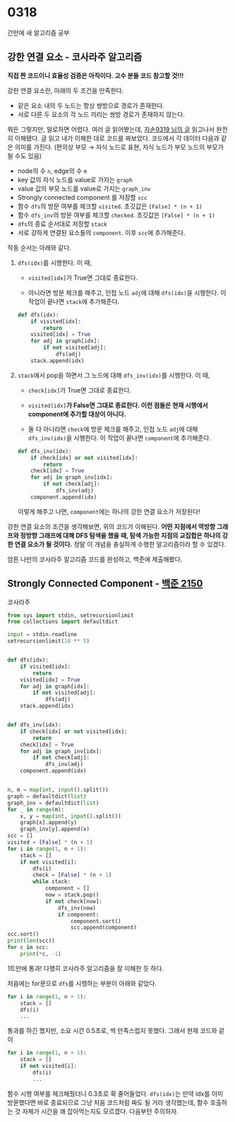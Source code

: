 # 0318

간만에 새 알고리즘 공부



## 강한 연결 요소 - 코사라주 알고리즘

**직접 짠 코드이니 효율성 검증은 아직이다. 고수 분들 코드 참고할 것!!!**

강한 연결 요소란, 아래의 두 조건을 만족한다.

- 같은 요소 내의 두 노드는 항상 쌍방으로 경로가 존재한다.
- 서로 다른 두 요소의 각 노드 끼리는 쌍방 경로가 존재하지 않는다. 

뭐든 그렇지만, 말로하면 어렵다. 여러 글 읽어봤는데, [자손9319 님의 글](https://jason9319.tistory.com/98) 읽고나서 완전히 이해됐다. 글 읽고 내가 이해한 대로 코드를 짜보았다.  코드에서 각 데이터 다음과 같은 의미를 가진다.  (편의상 부모 &#8594; 자식 노드로 표현, 자식 노드가 부모 노드의 부모가 될 수도 있음)

- node의 수 `n`, edge의 수 `m`
- key 값의 자식 노드를 value로 가지는 `graph`
- value 값의 부모 노드를 value로 가지는 `graph_inv`
- Strongly connected component 를 저장할 `scc`
- 함수 `dfs`의 방문 여부를 체크할 `visited`. 초깃값은 `[False] * (n + 1)`
- 함수 `dfs_inv`의 방문 여부를 체크할 `checked`. 초깃값은 `[False] * (n + 1)`
- `dfs`의 종료 순서대로 저장할 `stack`
- 서로 강하게 연결된 요소들의 `component`. 이후 `scc`에 추가해준다.

작동 순서는 아래와 같다.

1. `dfs(idx)`를 시행한다. 이 때,

   - `visited[idx]`가 True면 그대로 종료한다.

   - 아니라면 방문 체크를 해주고, 인접 노드 `adj`에 대해 `dfs(idx)`을 시행한다. 이 작업이 끝나면 `stack`에 추가해준다.
   ```python 
   def dfs(idx):
       if visited[idx]:
           return
       visited[idx] = True
       for adj in graph[idx]:
           if not visited[adj]:
               dfs(adj)
       stack.append(idx)
   ```

2. `stack`에서 pop을 하면서 그 노드에 대해 `dfs_inv(idx)`를 시행한다. 이 때,

   - `check[idx]`가 True면 그대로 종료한다.

   - `visited[idx]`**가 False면 그대로 종료한다. 이런 점들은 현재 시행에서 component에 추가할 대상이 아니다.**

   - 둘 다 아니라면 `check`에 방문 체크를 해주고, 인접 노드 `adj`에 대해 `dfs_inv(idx)`을 시행한다. 이 작업이 끝나면 `component`에 추가해준다.
   ```python
   def dfs_inv(idx):
       if check[idx] or not visited[idx]:
           return
       check[idx] = True
       for adj in graph_inv[idx]:
           if not check[adj]:
               dfs_inv(adj)
       component.append(idx)
   ```

   이렇게 해주고 나면, `component`에는 하나의 강한 연결 요소가 저장된다!

강한 연결 요소의 조건을 생각해보면, 위의 코드가 이해된다. **어떤 지점에서 역방향 그래프와 정방향 그래프에 대해 DFS 탐색을 했을 때, 탐색 가능한 지점의 교집합은 하나의 강한 연결 요소가 될 것이다.** 정말 이 개념을 충실하게 수행한 알고리즘이라 할 수 있겠다.

암튼 나만의 코사라주 알고리즘 코드를 완성하고, 백준에 제출해봤다.



## Strongly Connected Component - [백준 2150](https://www.acmicpc.net/problem/2150)

코사라주

```python
from sys import stdin, setrecursionlimit
from collections import defaultdict

input = stdin.readline
setrecursionlimit(10 ** 5)


def dfs(idx):
    if visited[idx]:
        return
    visited[idx] = True
    for adj in graph[idx]:
        if not visited[adj]:
            dfs(adj)
    stack.append(idx)


def dfs_inv(idx):
    if check[idx] or not visited[idx]:
        return
    check[idx] = True
    for adj in graph_inv[idx]:
        if not check[adj]:
            dfs_inv(adj)
    component.append(idx)


n, m = map(int, input().split())
graph = defaultdict(list)
graph_inv = defaultdict(list)
for _ in range(m):
    x, y = map(int, input().split())
    graph[x].append(y)
    graph_inv[y].append(x)
scc = []
visited = [False] * (n + 1)
for i in range(1, n + 1):
    stack = []
    if not visited[i]:
        dfs(i)
        check = [False] * (n + 1)
        while stack:
            component = []
            now = stack.pop()
            if not check[now]:
                dfs_inv(now)
                if component:
                    component.sort()
                    scc.append(component)
scc.sort()
print(len(scc))
for c in scc:
    print(*c, -1)
```

1트만에 통과! 다행히 코사라주 알고리즘을 잘 이해한 듯 하다.

처음에는 for문으로 `dfs`를 시행하는 부분이 아래와 같았다.

```python
for i in range(1, n + 1):
    stack = []
    dfs(i)
    ...
```

통과를 하긴 했지만, 소요 시간 0.5초로, 썩 만족스럽지 못했다. 그래서 현재 코드와 같이

```python
for i in range(1, n + 1):
    stack = []
    if not visited[i]:
        dfs(i)
        ...
```

함수 시행 여부를 체크해줬더니 0.3초로 확 줄어들었다. `dfs(idx)`는 만약 idx를 이미 방문했다면 바로 종료되므로 그냥 처음 코드처럼 짜도 될 거라 생각했는데, 함수 호출하는 것 자체가 시간을 꽤 잡아먹는지도 모르겠다. 다음부턴 주의하자.

 